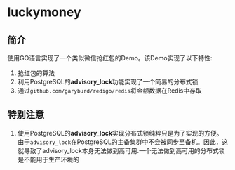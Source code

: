 luckymoney
=============

简介
----

使用GO语言实现了一个类似微信抢红包的Demo。该Demo实现了以下特性:

1. 抢红包的算法
2. 利用PostgreSQL的**advisory_lock**功能实现了一个简易的分布式锁
3. 通过`github.com/garyburd/redigo/redis`将金额数据在Redis中存取

特别注意
----
1. 使用PostgreSQL的**advisory_lock**实现分布式锁纯粹只是为了实现的方便。由于`advisory_lock`在PostgreSQL的主备集群中不会被同步至备机。因此，这就导致了advisory_lock本身无法做到高可用.一个无法做到高可用的分布式锁是不能用于生产环境的